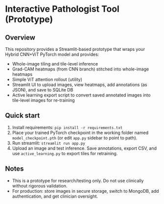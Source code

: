 # Interactive Pathologist Tool (Prototype)

## Overview
This repository provides a Streamlit-based prototype that wraps your Hybrid CNN+ViT PyTorch model and provides:
- Whole-image tiling and tile-level inference
- Grad-CAM heatmaps (from CNN branch) stitched into whole-image heatmaps
- Simple ViT attention rollout (utility)
- Streamlit UI to upload images, view heatmaps, add annotations (as JSON), and save to SQLite DB
- Active learning export script to convert saved annotated images into tile-level images for re-training

## Quick start
1. Install requirements: `pip install -r requirements.txt`
2. Place your trained PyTorch checkpoint in the working folder named `model_checkpoint.pth` (or edit `app.py` sidebar to point to path).
3. Run streamlit: `streamlit run app.py`
4. Upload an image and test inference. Save annotations, export CSV, and use `active_learning.py` to export tiles for retraining.

## Notes
- This is a prototype for research/testing only. Do not use clinically without rigorous validation.
- For production: store images in secure storage, switch to MongoDB, add authentication, and get clinician oversight.
```
